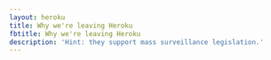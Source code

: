 ```yaml
---
layout: heroku
title: Why we're leaving Heroku
fbtitle: Why we're leaving Heroku
description: 'Hint: they support mass surveillance legislation.'
---
```

